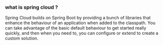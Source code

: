### what is spring cloud ?
Spring Cloud builds on Spring Boot by providing a bunch of libraries that enhance the behaviour of an application when added to the classpath. You can take advantage of the basic default behaviour to get started really quickly, and then when you need to, you can configure or extend to create a custom solution.